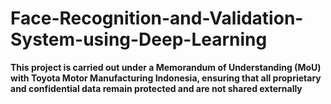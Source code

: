 # Face-Recognition-and-Validation-System-using-Deep-Learning
**This project is carried out under a Memorandum of Understanding (MoU) with Toyota Motor Manufacturing Indonesia, ensuring that all  proprietary and confidential data remain protected and are not shared externally**

